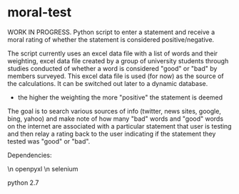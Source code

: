 # moral-test
WORK IN PROGRESS. Python script to enter a statement and receive a moral rating of whether the statement is considered positive/negative. 

The script currently uses an excel data file with a list of words and their weighting, excel data file created by a group of university students through studies conducted of whether a word is considered "good" or "bad" by members surveyed. This excel data file is used (for now) as the source of the calculations. It can be switched out later to a dynamic database.
- the higher the weighting the more "positive" the statement is deemed


The goal is to search various sources of info (twitter, news sites, google, bing, yahoo) and make note of how many "bad" words and "good" words on the internet are associated with a particular statement that user is testing and then relay a rating back to the user indicating if the statement they tested was "good" or "bad".


Dependencies:

\n openpyxl
\n selenium 



python 2.7
